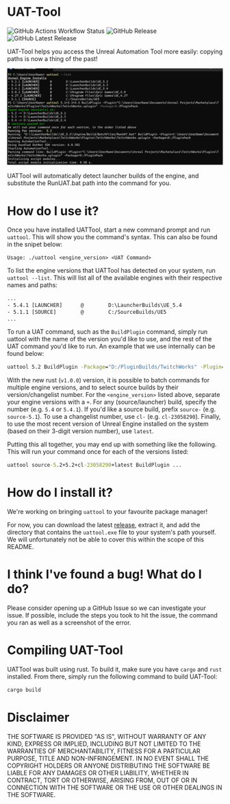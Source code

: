 # UAT-Tool
![GitHub Actions Workflow Status](https://img.shields.io/github/actions/workflow/status/how2compute/uat-tool/auto_build_master.yml)
 ![GitHub Release](https://img.shields.io/github/v/release/how2compute/uat-tool?label=stable) ![GitHub Latest Release](https://img.shields.io/github/v/release/how2compute/uat-tool?include_prereleases&label=latest)

UAT-Tool helps you access the Unreal Automation Tool more easily: copying paths is now a thing of the past!

![uattool screenshot](./resources/uattool_screenshot.png)

UATTool will automatically detect launcher builds of the engine, and substitute the RunUAT.bat path into the command for you.


# How do I use it?
Once you have installed UATTool, start a new command prompt and run ```uattool```. This will show you the command's syntax. This can also be found in the snipet below:
```
Usage: ./uattool <engine_version> <UAT Command>
```

To list the engine versions that UATTool has detected on your system, run ```uattool --list```. This will list all of the available engines with their respective names and paths:
```
...
- 5.4.1 [LAUNCHER]      @        D:\LauncherBuilds\UE_5.4
- 5.1.1 [SOURCE]        @        C:/SourceBuilds/UE5
...
```

To run a UAT command, such as the `BuildPlugin` command, simply run uattool with the name of the version you'd like to use, and the rest of the UAT command you'd like to run. An example that we use internally can be found below:
```bat
uattool 5.2 BuildPlugin -Package="D:/PluginBuilds/TwitchWorks" -Plugin="D:\Unreal Projects\TwitchworksProject\Plugins\TwitchWorks\TwitchWorks.uplugin" 
```

With the new rust (`v1.0.0`) version, it is possible to batch commands for multiple engine versions, and to select source builds by their version/changelist number. For the `<engine_version>` listed above, separate your engine versions with a `+`. For any (source/launcher) build, specify the number (e.g. `5.4` or `5.4.1`). If you'd like a source build, prefix `source-` (e.g. `source-5.1`). To use a changelist number, use `cl-` (e.g. `cl-23058290`). Finally, to use the most recent version of Unreal Engine installed on the system (based on their 3-digit version number), use `latest`. 

Putting this all together, you may end up with something like the following. This will run your command once for each of the versions listed:
```bat
uattool source-5.2+5.2+cl-23058290+latest BuildPlugin ...
```

# How do I install it?
We're working on bringing `uattool` to your favourite package manager!

For now, you can download the latest [release](https://github.com/How2Compute/UAT-Tool/releases), extract it, and add the directory that contains the `uattool.exe` file to your system's path yourself. We will unfortunately not be able to cover this within the scope of this README. 

# I think I've found a bug! What do I do?
Please consider opening up a GitHub Issue so we can investigate your issue. If possible, include the steps you took to hit the issue, the command you ran as well as a screenshot of the error.

# Compiling UAT-Tool
UATTool was built using rust. To build it, make sure you have `cargo` and `rust` installed. From there, simply run the following command to build UAT-Tool:
```sh
cargo build
```


# Disclaimer
THE SOFTWARE IS PROVIDED "AS IS", WITHOUT WARRANTY OF ANY KIND, EXPRESS OR IMPLIED, INCLUDING BUT NOT LIMITED TO THE WARRANTIES OF MERCHANTABILITY, FITNESS FOR A PARTICULAR PURPOSE, TITLE AND NON-INFRINGEMENT. IN NO EVENT SHALL THE COPYRIGHT HOLDERS OR ANYONE DISTRIBUTING THE SOFTWARE BE LIABLE FOR ANY DAMAGES OR OTHER LIABILITY, WHETHER IN CONTRACT, TORT OR OTHERWISE, ARISING FROM, OUT OF OR IN CONNECTION WITH THE SOFTWARE OR THE USE OR OTHER DEALINGS IN THE SOFTWARE.
